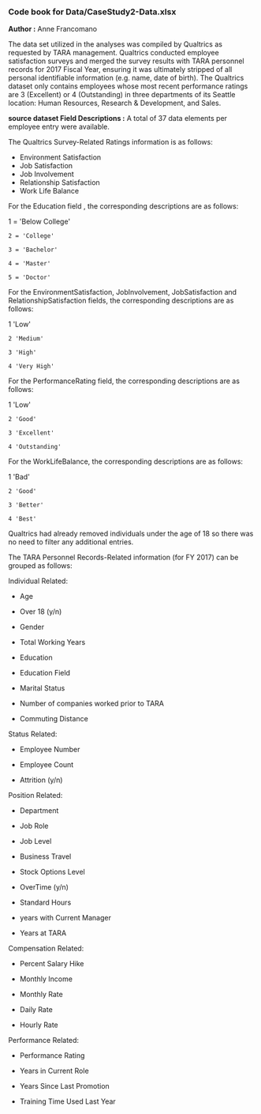 ### Code book for Data/CaseStudy2-Data.xlsx
**Author :** Anne Francomano

The data set utilized in the analyses was compiled by Qualtrics as requested by TARA management. Qualtrics conducted employee satisfaction surveys and merged the survey results with TARA personnel records for 2017 Fiscal Year, ensuring it was ultimately stripped of all personal identifiable information (e.g. name, date of birth). The Qualtrics dataset only contains employees whose most recent performance ratings are 3 (Excellent) or 4 (Outstanding) in three departments of its Seattle location: Human Resources, Research & Development, and Sales.

**source dataset Field Descriptions :** 
A total of 37 data elements per employee entry were available. 

The Qualtrics Survey-Related Ratings information is as follows:  

- Environment Satisfaction   
- Job Satisfaction            
- Job Involvement
- Relationship Satisfaction
- Work Life Balance

For the Education field , the corresponding descriptions are as follows:	
  
  1 = 'Below College'
	
	2 = 'College'
	
	3 = 'Bachelor'
	
	4 = 'Master'
	
	5 = 'Doctor'
	
For the EnvironmentSatisfaction, JobInvolvement, JobSatisfaction and RelationshipSatisfaction fields, the corresponding descriptions are as follows:	
  
  1 'Low'
	
	2 'Medium'
	
	3 'High'
	
	4 'Very High'
	
For the PerformanceRating field, the corresponding descriptions are as follows:	
  
  1 'Low'
	
	2 'Good'
	
	3 'Excellent'
	
	4 'Outstanding'
	
For the WorkLifeBalance, the corresponding descriptions are as follows:		
  
  1 'Bad'
	
	2 'Good'
	
	3 'Better'
	
	4 'Best'
	
	
Qualtrics had already removed individuals under the age of 18 so there was no need to filter any additional entries.



The TARA Personnel Records-Related information (for FY 2017) can be grouped as follows:

Individual Related:

- Age

- Over 18 (y/n)

- Gender

- Total Working Years

- Education

- Education Field

- Marital Status

- Number of companies worked prior to TARA

- Commuting Distance

Status Related:

- Employee Number

- Employee Count

- Attrition (y/n)


Position Related:

- Department

- Job Role

- Job Level

- Business Travel

- Stock Options Level

- OverTime (y/n)

- Standard Hours

- years with Current Manager

- Years at TARA


Compensation Related:

- Percent Salary Hike

- Monthly Income

- Monthly Rate

- Daily Rate

- Hourly Rate


Performance Related:

- Performance Rating

- Years in Current Role

- Years Since Last Promotion

- Training Time Used Last Year
